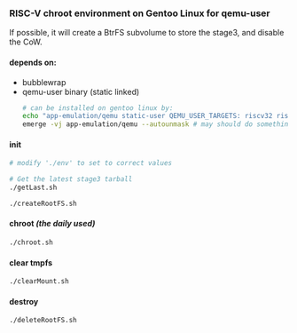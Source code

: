 ### RISC-V chroot environment on Gentoo Linux for qemu-user

If possible, it will create a BtrFS subvolume to store the stage3, and disable the CoW.

#### depends on:

* bubblewrap
* qemu-user binary (static linked)
  ```bash
  # can be installed on gentoo linux by:
  echo "app-emulation/qemu static-user QEMU_USER_TARGETS: riscv32 riscv64" >>/etc/portage/package.use/qemu
  emerge -vj app-emulation/qemu --autounmask # may should do somethings others by yourself here
  ```

#### init

```bash
# modify './env' to set to correct values

# Get the latest stage3 tarball
./getLast.sh

./createRootFS.sh
```

#### chroot *(the daily used)*

```bash
./chroot.sh
```

#### clear tmpfs

```bash
./clearMount.sh
```

#### destroy

```bash
./deleteRootFS.sh
```
